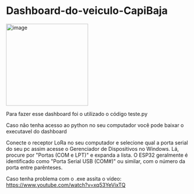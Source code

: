 # Dashboard-do-veiculo-CapiBaja
<img width="225" height="225" alt="image" src="https://github.com/user-attachments/assets/75835634-6da1-49a3-8aa5-3d25fc77a33e" />

Para fazer esse dashboard foi o utilizado o código teste.py 

Caso não tenha acesso ao python no seu computador você pode baixar o executavel do dashboard

Conecte o receptor LoRa no seu computador e selecione qual a porta serial do seu pc assim acesse o Gerenciador de Dispositivos no Windows. Lá, procure por "Portas (COM e LPT)" e expanda a lista. O ESP32 geralmente é identificado como "Porta Serial USB (COM#)" ou similar, com o número da porta entre parênteses.

Caso tenha problema com o .exe assita o vídeo: https://www.youtube.com/watch?v=xq53YeVixTQ
